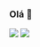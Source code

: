 ### Olá 👋

[<img src="https://img.shields.io/badge/LinkedIn-0077B5?style=for-the-badge&logo=linkedin&logoColor=white" />](https://br.linkedin.com/public-profile/in/igorferreirarv)
[<img src="https://img.shields.io/badge/Gmail-D14836?style=for-the-badge&logo=gmail&logoColor=white" />](mailto:igorferreirarv@gmail.com)</br></br>
